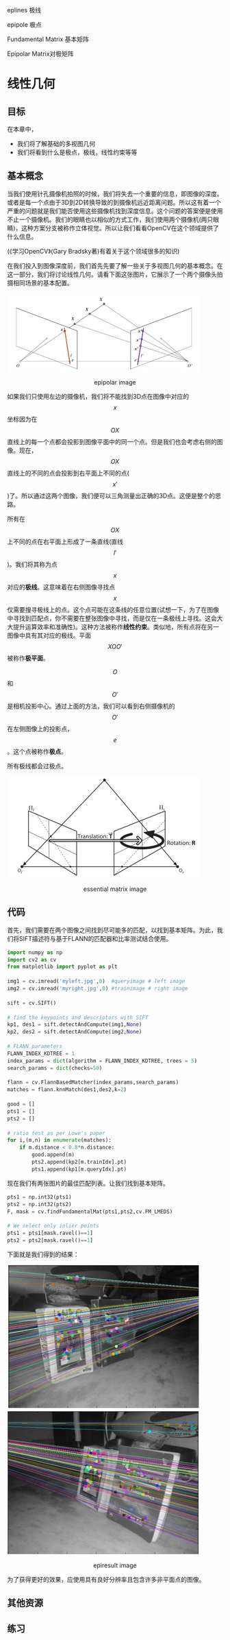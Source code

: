 eplines 极线

epipole 极点

Fundamental Matrix 基本矩阵

Epipolar Matrix对极矩阵

# 线性几何

## 目标

在本章中，

- 我们将了解基础的多视图几何
- 我们将看到什么是极点，极线，线性约束等等

## 基本概念

当我们使用针孔摄像机拍照的时候，我们将失去一个重要的信息，即图像的深度。或者是每一个点由于3D到2D转换导致的到摄像机远近距离问题。所以这有着一个严重的问题就是我们能否使用这些摄像机找到深度信息。这个问题的答案便是使用不止一个摄像机。我们的眼睛也以相似的方式工作，我们使用两个摄像机(两只眼睛)，这种方案分支被称作立体视觉。所以让我们看看OpenCV在这个领域提供了什么信息。

(《学习OpenCV》(Gary Bradsky著)有着关于这个领域很多的知识)

在我们投入到图像深度前，我们首先先要了解一些关于多视图几何的基本概念。在这一部分，我们将讨论线性几何。请看下面这张图片，它展示了一个两个摄像头拍摄相同场景的基本配置。

![epipolar](img/epipolar.jpg)

<center>epipolar image</center>

如果我们只使用左边的摄像机，我们将不能找到3D点在图像中对应的$$x$$坐标因为在$$OX$$直线上的每一个点都会投影到图像平面中的同一个点。但是我们也会考虑右侧的图像。现在，$$OX$$直线上的不同的点会投影到右平面上不同的点($$x'$$)了。所以通过这两个图像，我们便可以三角测量出正确的3D点。这便是整个的思路。

所有在$$OX$$上不同的点在右平面上形成了一条直线(直线$$l'$$)。我们将其称为点$$x$$对应的**极线**。这意味着在右侧图像寻找点$$x$$仅需要搜寻极线上的点。这个点可能在这条线的任意位置(试想一下，为了在图像中寻找到匹配点，你不需要在整张图像中寻找，而是仅在一条极线上寻找。这会大大提升运算效率和准确性)。这种方法被称作**线性约束**。类似地，所有点将在另一图像中具有其对应的极线。平面$$XOO'$$被称作**极平面**。

$$O$$和$$O'$$是相机投影中心。通过上面的方法，我们可以看到右侧摄像机的$$O'$$在左侧图像上的投影点，$$e$$。这个点被称作**极点**。



所有极线都会过极点。





![essential_matrix.jpg](img/essential_matrix.jpg)

<center>essential matrix image</center>





## 代码

首先，我们需要在两个图像之间找到尽可能多的匹配，以找到基本矩阵。为此，我们将SIFT描述符与基于FLANN的匹配器和比率测试结合使用。

```python
import numpy as np
import cv2 as cv
from matplotlib import pyplot as plt

img1 = cv.imread('myleft.jpg',0)  #queryimage # left image
img2 = cv.imread('myright.jpg',0) #trainimage # right image

sift = cv.SIFT()

# find the keypoints and descriptors with SIFT
kp1, des1 = sift.detectAndCompute(img1,None)
kp2, des2 = sift.detectAndCompute(img2,None)

# FLANN parameters
FLANN_INDEX_KDTREE = 1
index_params = dict(algorithm = FLANN_INDEX_KDTREE, trees = 5)
search_params = dict(checks=50)

flann = cv.FlannBasedMatcher(index_params,search_params)
matches = flann.knnMatch(des1,des2,k=2)

good = []
pts1 = []
pts2 = []

# ratio test as per Lowe's paper
for i,(m,n) in enumerate(matches):
    if m.distance < 0.8*n.distance:
        good.append(m)
        pts2.append(kp2[m.trainIdx].pt)
        pts1.append(kp1[m.queryIdx].pt)
```

现在我们有两张图片的最佳匹配列表。让我们找到基本矩阵。

```python
pts1 = np.int32(pts1)
pts2 = np.int32(pts2)
F, mask = cv.findFundamentalMat(pts1,pts2,cv.FM_LMEDS)

# We select only inlier points
pts1 = pts1[mask.ravel()==1]
pts2 = pts2[mask.ravel()==1]
```







下面就是我们得到的结果：

![epiresult.jpg](img/epiresult.jpg)

<center>epiresult image</center>





为了获得更好的效果，应使用具有良好分辨率且包含许多非平面点的图像。

## 其他资源

## 练习

